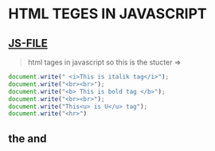 # HTML TEGES IN JAVASCRIPT
[JS-FILE](/js/3-html-tages-in-javascript.js)
---
> html tages in javascript so this is the stucter =>

```javascript
document.write(" <i>This is italik tag</i>");
document.write("<br><br>");
document.write("<b> This is bold tag </b>");
document.write("<br><br>");
document.write("This<u> is U</u> tag");
document.write("<hr>")
```
## the and
